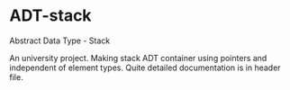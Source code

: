 ADT-stack
=========

Abstract Data Type - Stack

An university project. Making stack ADT container using pointers and independent of element types. Quite detailed documentation is in header file.
